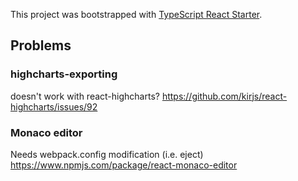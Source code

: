 This project was bootstrapped with [TypeScript React Starter](https://github.com/Microsoft/TypeScript-React-Starter).

## Problems
### highcharts-exporting
doesn't work with react-highcharts?
https://github.com/kirjs/react-highcharts/issues/92

### Monaco editor
Needs webpack.config modification (i.e. eject)
https://www.npmjs.com/package/react-monaco-editor